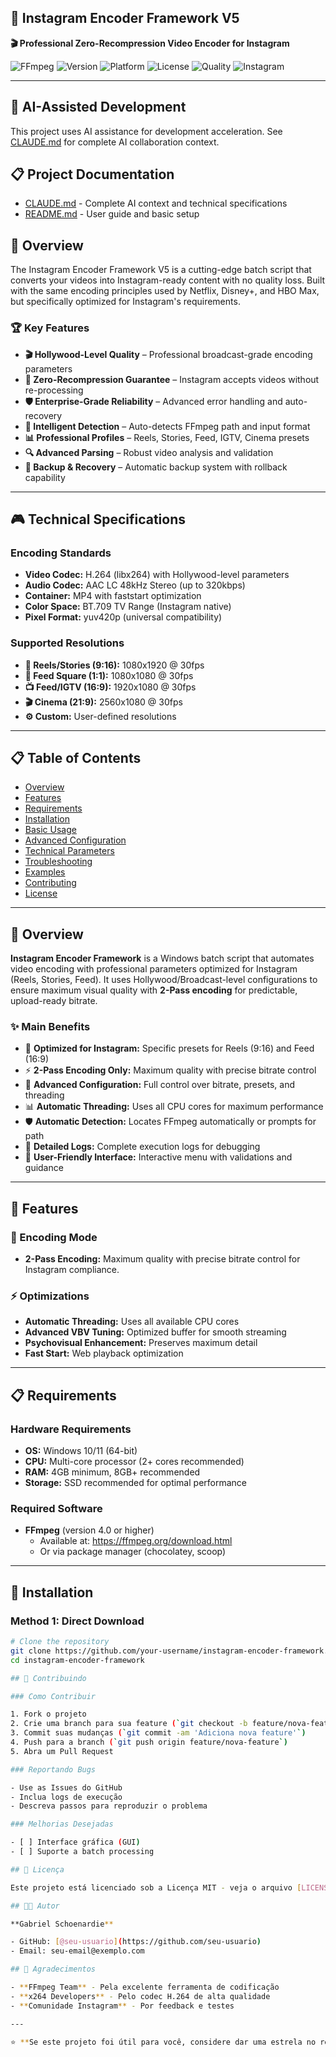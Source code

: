 ## 📱 Instagram Encoder Framework V5
**🎬 Professional Zero-Recompression Video Encoder for Instagram**

![FFmpeg](https://img.shields.io/badge/FFmpeg-Enabled-brightgreen.svg)
![Version](https://img.shields.io/badge/version-5.0-blue.svg)
![Platform](https://img.shields.io/badge/platform-Windows-lightgrey.svg)
![License](https://img.shields.io/badge/license-MIT-green.svg)
![Quality](https://img.shields.io/badge/quality-Hollywood%20Level-gold.svg)
![Instagram](https://img.shields.io/badge/Instagram-Zero%20Recompression-ff69b4.svg)

---
## 🤖 AI-Assisted Development
This project uses AI assistance for development acceleration. See [CLAUDE.md](CLAUDE.md) for complete AI collaboration context.

## 📋 Project Documentation
- [CLAUDE.md](CLAUDE.md) - Complete AI context and technical specifications
- [README.md](README.md) - User guide and basic setup
  
## 🎯 **Overview**

The Instagram Encoder Framework V5 is a cutting-edge batch script that converts your videos into Instagram-ready content with no quality loss. Built with the same encoding principles used by Netflix, Disney+, and HBO Max, but specifically optimized for Instagram's requirements.

### **🏆 Key Features**

- **🎬 Hollywood-Level Quality** – Professional broadcast-grade encoding parameters
- **📱 Zero-Recompression Guarantee** – Instagram accepts videos without re-processing
- **🛡️ Enterprise-Grade Reliability** – Advanced error handling and auto-recovery
- **🧠 Intelligent Detection** – Auto-detects FFmpeg path and input format
- **📊 Professional Profiles** – Reels, Stories, Feed, IGTV, Cinema presets
- **🔍 Advanced Parsing** – Robust video analysis and validation
- **💾 Backup & Recovery** – Automatic backup system with rollback capability

---

## 🎮 **Technical Specifications**

### **Encoding Standards**
- **Video Codec:** H.264 (libx264) with Hollywood-level parameters
- **Audio Codec:** AAC LC 48kHz Stereo (up to 320kbps)
- **Container:** MP4 with faststart optimization
- **Color Space:** BT.709 TV Range (Instagram native)
- **Pixel Format:** yuv420p (universal compatibility)

### **Supported Resolutions**
- **📱 Reels/Stories (9:16):** 1080x1920 @ 30fps
- **🔲 Feed Square (1:1):** 1080x1080 @ 30fps
- **📺 Feed/IGTV (16:9):** 1920x1080 @ 30fps
- **🎬 Cinema (21:9):** 2560x1080 @ 30fps
- **⚙️ Custom:** User-defined resolutions

---

## 📋 Table of Contents

- [Overview](#-overview)
- [Features](#-key-features)
- [Requirements](#-requirements)
- [Installation](#-installation)
- [Basic Usage](#-basic-usage)
- [Advanced Configuration](#-advanced-configuration)
- [Technical Parameters](#-technical-specifications)
- [Troubleshooting](#-troubleshooting)
- [Examples](#-examples)
- [Contributing](#-contributing)
- [License](#-license)

---

## 🎯 Overview

**Instagram Encoder Framework** is a Windows batch script that automates video encoding with professional parameters optimized for Instagram (Reels, Stories, Feed). It uses Hollywood/Broadcast-level configurations to ensure maximum visual quality with **2-Pass encoding** for predictable, upload-ready bitrate.

### ✨ Main Benefits

- 🎯 **Optimized for Instagram:** Specific presets for Reels (9:16) and Feed (16:9)
- ⚡ **2-Pass Encoding Only:** Maximum quality with precise bitrate control
- 🔧 **Advanced Configuration:** Full control over bitrate, presets, and threading
- 📊 **Automatic Threading:** Uses all CPU cores for maximum performance
- 🛡️ **Automatic Detection:** Locates FFmpeg automatically or prompts for path
- 📝 **Detailed Logs:** Complete execution logs for debugging
- 🚀 **User-Friendly Interface:** Interactive menu with validations and guidance

---

## 🚀 Features

### 🎥 Encoding Mode
- **2-Pass Encoding:** Maximum quality with precise bitrate control for Instagram compliance.

### ⚡ Optimizations
- **Automatic Threading:** Uses all available CPU cores
- **Advanced VBV Tuning:** Optimized buffer for smooth streaming
- **Psychovisual Enhancement:** Preserves maximum detail
- **Fast Start:** Web playback optimization

---

## 📋 Requirements

### **Hardware Requirements**
- **OS:** Windows 10/11 (64-bit)
- **CPU:** Multi-core processor (2+ cores recommended)
- **RAM:** 4GB minimum, 8GB+ recommended
- **Storage:** SSD recommended for optimal performance

### **Required Software**
- **FFmpeg** (version 4.0 or higher)
  - Available at: https://ffmpeg.org/download.html
  - Or via package manager (chocolatey, scoop)

---

## 🔧 Installation

### Method 1: Direct Download
```bash
# Clone the repository
git clone https://github.com/your-username/instagram-encoder-framework.git
cd instagram-encoder-framework

## 🤝 Contribuindo

### Como Contribuir

1. Fork o projeto
2. Crie uma branch para sua feature (`git checkout -b feature/nova-feature`)
3. Commit suas mudanças (`git commit -am 'Adiciona nova feature'`)
4. Push para a branch (`git push origin feature/nova-feature`)
5. Abra um Pull Request

### Reportando Bugs

- Use as Issues do GitHub
- Inclua logs de execução
- Descreva passos para reproduzir o problema

### Melhorias Desejadas

- [ ] Interface gráfica (GUI)
- [ ] Suporte a batch processing

## 📄 Licença

Este projeto está licenciado sob a Licença MIT - veja o arquivo [LICENSE](LICENSE) para detalhes.

## 👨‍💻 Autor

**Gabriel Schoenardie**

- GitHub: [@seu-usuario](https://github.com/seu-usuario)
- Email: seu-email@exemplo.com

## 🙏 Agradecimentos

- **FFmpeg Team** - Pela excelente ferramenta de codificação
- **x264 Developers** - Pelo codec H.264 de alta qualidade
- **Comunidade Instagram** - Por feedback e testes

---

⭐ **Se este projeto foi útil para você, considere dar uma estrela no repositório!**
